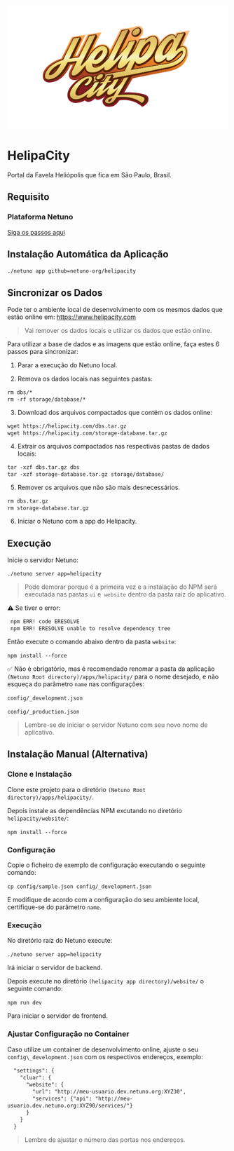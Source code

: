 ![Logo](https://raw.githubusercontent.com/netuno-org/helipacity/main/docs/logo.svg)

# HelipaCity

Portal da Favela Heliópolis que fica em São Paulo, Brasil.

## Requisito

### Plataforma Netuno

[Siga os passos aqui](https://doc.netuno.org/docs/pt-PT/installation/)

## Instalação Automática da Aplicação

```
./netuno app github=netuno-org/helipacity
```

## Sincronizar os Dados

Pode ter o ambiente local de desenvolvimento com os mesmos dados que estão online em: https://www.helipacity.com

> Vai remover os dados locais e utilizar os dados que estão online.

Para utilizar a base de dados e as imagens que estão online, faça estes 6 passos para sincronizar:

1. Parar a execução do Netuno local.

2. Remova os dados locais nas seguintes pastas:
```
rm dbs/*
rm -rf storage/database/*
```

3. Download dos arquivos compactados que contém os dados online:
```
wget https://helipacity.com/dbs.tar.gz
wget https://helipacity.com/storage-database.tar.gz
```

4. Extrair os arquivos compactados nas respectivas pastas de dados locais:
```
tar -xzf dbs.tar.gz dbs
tar -xzf storage-database.tar.gz storage/database/
```

5. Remover os arquivos que não são mais desnecessários.
```
rm dbs.tar.gz
rm storage-database.tar.gz
```

6. Iniciar o Netuno com a app do Helipacity.

## Execução

Inicie o servidor Netuno:

```
./netuno server app=helipacity
```

> Pode demorar porque é a primeira vez e a instalação do NPM será executada nas pastas `ui` e` website` dentro da pasta raiz do aplicativo.

:warning: Se tiver o error:
 
```
 npm ERR! code ERESOLVE
 npm ERR! ERESOLVE unable to resolve dependency tree
```

Então execute o comando abaixo dentro da pasta `website`:

`npm install --force`

:white_check_mark: Não é obrigatório, mas é recomendado renomar a pasta da aplicação `(Netuno Root directory)/apps/helipacity/` para o nome desejado, e não esqueça do parâmetro `name` nas configurações:

`config/_development.json`

`config/_production.json`

> Lembre-se de iniciar o servidor Netuno com seu novo nome de aplicativo.

## Instalação Manual (Alternativa)

### Clone e Instalação

Clone este projeto para o diretório `(Netuno Root directory)/apps/helipacity/`.

Depois instale as dependências NPM excutando no diretório `helipacity/website/`:

`npm install --force` 

### Configuração

Copie o ficheiro de exemplo de configuração executando o seguinte comando:

`cp config/sample.json config/_development.json`

E modifique de acordo com a configuração do seu ambiente local, certifique-se do parâmetro `name`.

### Execução

No diretório raíz do Netuno execute:

`./netuno server app=helipacity`

Irá iniciar o servidor de backend.

Depois execute no diretório `(helipacity app directory)/website/` o seguinte comando:

`npm run dev`

Para iniciar o servidor de frontend.

### Ajustar Configuração no Container

Caso utilize um container de desenvolvimento online, ajuste o seu `config\_development.json` com os respectivos endereços, exemplo:

```
  "settings": {
    "cluar": {
      "website": {
        "url": "http://meu-usuario.dev.netuno.org:XYZ30",
        "services": {"api": "http://meu-usuario.dev.netuno.org:XYZ90/services/"}
      }
    }
  }
```  

> Lembre de ajustar o número das portas nos endereços.
